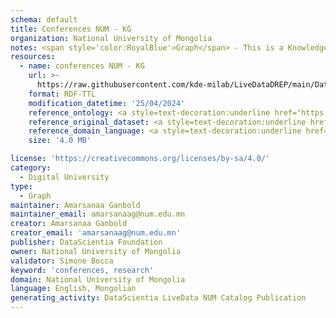 ```yaml
---
schema: default
title: Conferences NUM - KG
organization: National University of Mongolia
notes: <span style='color:RoyalBlue'>Graph</span> - This is a Knowledge Graph, created by the National University of Mongolia (NUM), that includes information about the research conferences that the NUM considers for reasearch publications.
resources:
  - name: conferences NUM - KG
    url: >-
      https://raw.githubusercontent.com/kde-milab/LiveDataDREP/main/Data%20Resources/conference-kg.ttl
    format: RDF-TTL
    modification_datetime: '25/04/2024'
    reference_ontology: <a style=text-decoration:underline href="https://datascientiafoundation.github.io/LiveDataNUM/datasets/NUM-DU-ontology/">NUM-DU-ontology</a>
    reference_original_dataset: <a style=text-decoration:underline href="https://datascientiafoundation.github.io/LiveDataNUM/datasets/journals/">Conferences NUM</a>
    reference_domain_language: <a style=text-decoration:underline href="https://datascientiafoundation.github.io/LiveDataNUM/datasets/DU-NUM-language/">Digital University Concepts NUM</a>
    size: '4.0 MB'

license: 'https://creativecommons.org/licenses/by-sa/4.0/'
category:
  - Digital University
type:
  - Graph
maintainer: Amarsanaa Ganbold
maintainer_email: amarsanaag@num.edu.mn
creator: Amarsanaa Ganbold
creator_email: 'amarsanaag@num.edu.mn'
publisher: DataScientia Foundation
owner: National University of Mongolia
validator: Simone Bocca
keyword: 'conferences, research'
domain: National University of Mongolia
language: English, Mongolian
generating_activity: DataScientia LiveData NUM Catalog Publication
---
```

